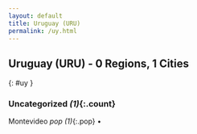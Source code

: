```yaml
---
layout: default
title: Uruguay (URU)
permalink: /uy.html
---
```



## Uruguay (URU) - 0 Regions, 1 Cities
{: #uy }





### Uncategorized _(1)_{:.count}


Montevideo  _pop (1)_{:.pop} •


 
